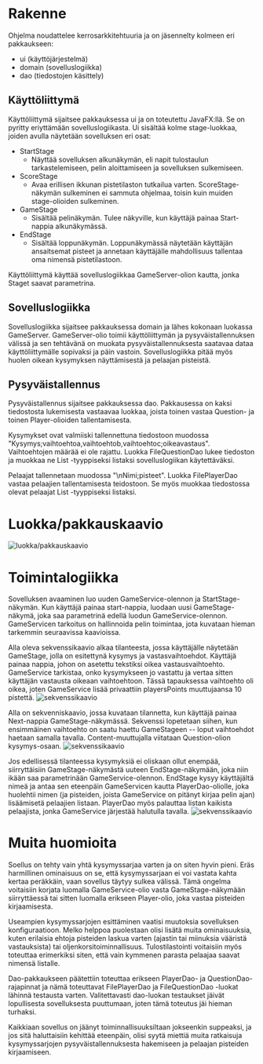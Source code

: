 # Rakenne

Ohjelma noudattelee kerrosarkkitehtuuria ja on jäsennelty kolmeen eri pakkaukseen:
*  ui (käyttöjärjestelmä)
*  domain (sovelluslogiikka) 
*  dao (tiedostojen käsittely)

## Käyttöliittymä

Käyttöliittymä sijaitsee pakkauksessa ui ja on toteutettu JavaFX:llä. Se on pyritty eriyttämään sovelluslogiikasta. Ui sisältää kolme stage-luokkaa, joiden avulla näytetään sovelluksen eri osat:

* StartStage
	* Näyttää sovelluksen alkunäkymän, eli napit tulostaulun tarkastelemiseen, pelin aloittamiseen ja sovelluksen sulkemiseen.
* ScoreStage
	* Avaa erillisen ikkunan pistetilaston tutkailua varten. ScoreStage-näkymän sulkeminen ei sammuta ohjelmaa, toisin kuin muiden stage-olioiden sulkeminen.  
* GameStage
	* Sisältää pelinäkymän. Tulee näkyville, kun käyttäjä painaa Start-nappia alkunäkymässä.
* EndStage  
	* Sisältää loppunäkymän. Loppunäkymässä  näytetään käyttäjän ansaitsemat pisteet ja annetaan käyttäjälle mahdollisuus tallentaa oma nimensä pistetilastoon. 

Käyttöliittymä käyttää sovelluslogiikkaa GameServer-olion kautta, jonka Staget saavat parametrina. 

## Sovelluslogiikka

Sovelluslogiikka sijaitsee pakkauksessa domain ja lähes kokonaan luokassa GameServer. GameServer-olio toimii käyttöliittymän ja pysyväistallennuksen välissä ja sen tehtävänä on muokata pysyväistallennuksesta saatavaa dataa käyttöliittymälle sopivaksi ja päin vastoin. Sovelluslogiikka pitää myös huolen oikean kysymyksen näyttämisestä ja pelaajan pisteistä. 

## Pysyväistallennus
   
Pysyväistallennus sijaitsee pakkauksessa dao. Pakkausessa on kaksi tiedostosta lukemisesta vastaavaa luokkaa, joista toinen vastaa Question- ja toinen Player-olioiden tallentamisesta.

Kysymykset ovat valmiiski tallennettuna tiedostoon muodossa "Kysymys;vaihtoehtoa,vaihtoehtob,vaihtoehtoc;oikeavastaus". Vaihtoehtojen määrää ei ole rajattu. Luokka FileQuestionDao lukee tiedoston ja muokkaa ne List <Question> -tyyppiseksi listaksi sovelluslogiikan käytettäväksi.

Pelaajat tallennetaan muodossa "\nNimi;pisteet". Luokka FilePlayerDao vastaa pelaajien tallentamisesta teidostoon. Se myös muokkaa tiedostossa olevat pelaajat List <Player> -tyyppiseksi listaksi.  
 
# Luokka/pakkauskaavio

![luokka/pakkauskaavio](https://github.com/ruuskal/ot-harjoitustyo/blob/master/dokumentaatio/lpkaavio.png)

# Toimintalogiikka

Sovelluksen avaaminen luo uuden GameService-olennon ja StartStage-näkymän. Kun käyttäjä painaa start-nappia, luodaan uusi GameStage-näkymä, joka saa parametrinä edellä luodun GameService-olennon. GameServicen tarkoitus on hallinnoida pelin toimintaa, jota kuvataan hieman tarkemmin seuraavissa kaavioissa.

Alla oleva sekvenssikaavio alkaa tilanteesta, jossa käyttäjälle näytetään GameStage, jolla on esitettynä kysymys ja vastasvaihtoehdot. Käyttäjä painaa nappia, johon on asetettu tekstiksi oikea vastausvaihtoehto. GameService tarkistaa, onko kysymykseen jo vastattu ja vertaa sitten käyttäjän vastausta oikeaan vaihtoehtoon. Tässä tapauksessa vaihtoehto oli oikea, joten GameService lisää privaattiin playersPoints muuttujaansa 10 pistettä.
![sekvenssikaavio](https://github.com/ruuskal/ot-harjoitustyo/blob/master/dokumentaatio/SekvenssiOikeaVastaus.png)


Alla on sekvenniskaavio, jossa kuvataan tilannetta, kun käyttäjä painaa Next-nappia GameStage-näkymässä. Sekvenssi lopetetaan siihen, kun ensimmäinen vaihtoehto on saatu haettu GameStageen -- loput vaihtoehdot haetaan samalla tavalla. Content-muuttujalla viitataan Question-olion kysymys-osaan. 
![sekvenssikaavio](https://github.com/ruuskal/ot-harjoitustyo/blob/master/dokumentaatio/sekvenssiNext.png)

Jos edellisessä tilanteessa kysymyksiä ei oliskaan ollut enempää, siirryttäisiin GameStage-näkymästä uuteen EndStage-näkymään, joka niin ikään saa parametrinään GameService-olennon. EndStage kysyy käyttäjältä nimeä ja antaa sen eteenpäin GameServicen kautta PlayerDao-oliolle, joka huolehtii nimen (ja pisteiden, joista GameService on pitänyt kirjaa pelin ajan)  lisäämisetä pelaajien listaan. PlayerDao myös palauttaa listan kaikista pelaajista, jonka GameService järjestää halutulla tavalla.
![sekvenssikaavio](https://github.com/ruuskal/ot-harjoitustyo/blob/master/dokumentaatio/SekvenssiEndStage.png)



# Muita huomioita

Soellus on tehty vain yhtä kysymyssarjaa varten ja on siten hyvin pieni. Eräs harmillinen ominaisuus on se, että kysymyssarjaan ei voi vastata kahta kertaa peräkkäin, vaan sovellus täytyy sulkea välissä. Tämä ongelma voitaisiin korjata luomalla GameService-olio vasta GameStage-näkymään siirryttäessä tai sitten luomalla erikseen Player-olio, joka vastaa pisteiden kirjaamisesta. 
 
Useampien kysymyssarjojen esittäminen vaatisi muutoksia sovelluksen konfiguraatioon. Melko helppoa puolestaan olisi lisätä muita ominaisuuksia, kuten erilaisia ehtoja pisteiden laskua varten (ajastin tai miinuksia vääristä vastauksista) tai oljenkorsitoiminnallisuus. Tulostilastointi voitaisiin myös toteuttaa erimerkiksi siten, että vain kymmenen parasta pelaajaa saavat nimensä listalle.  

Dao-pakkaukseen päätettiin toteuttaa erikseen PlayerDao- ja QuestionDao-rajapinnat ja nämä toteuttavat FilePlayerDao ja FileQuestionDao -luokat lähinnä testausta varten. Valitettavasti dao-luokan testaukset jäivät lopullisesta sovelluksesta puuttumaan, joten tämä toteutus jäi hieman turhaksi. 
 
Kaikkiaan sovellus on jäänyt toiminnallisuuksiltaan jokseenkin suppeaksi, ja jos sitä haluttaisiin kehittää eteenpäin, olisi syytä miettiä muita ratkaisuja kysymyssarjojen pysyväistallennuksesta hakemiseen ja pelaajan pisteiden kirjaamiseen. 
